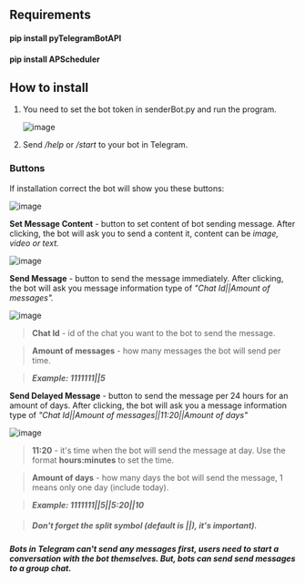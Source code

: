 ## Requirements 
#### pip install pyTelegramBotAPI
#### pip install APScheduler
## How to install 
1. You need to set the bot token in senderBot.py and run the program.
   
   ![image](https://github.com/TEGTO/TelegramBotSender/assets/90476119/96641fb8-40df-49f3-bd55-b1ade9420a0c)
2. Send */help* or */start* to your bot in Telegram.

### Buttons
If installation correct the bot will show you these buttons:

![image](https://github.com/TEGTO/TelegramBotSender/assets/90476119/d7fb91b3-b047-4c41-80ee-4b6f0f63fd30)

**Set Message Content** - button to set content of bot sending message. After clicking, the bot will ask you to send a content it, content can be *image, video or text.*

![image](https://github.com/TEGTO/TelegramBotSender/assets/90476119/00ecdf37-97cb-4f1c-8b9a-c938eb340cb6)


**Send Message** - button to send the message immediately. After clicking, the bot will ask you message information type of *"Chat Id||Amount of messages".*

![image](https://github.com/TEGTO/TelegramBotSender/assets/90476119/3220cd84-6436-4f42-b75d-2ee70d8aed5e)

> **Chat Id** - id of the chat you want to the bot to send the message.

> **Amount of messages** - how many messages the bot will send per time.

> ***Example: 1111111||5***

**Send Delayed Message** - button to send the message per 24 hours for an amount of days. After clicking, the bot will ask you a message information type of *"Chat Id||Amount of messages||11:20||Amount of days"*

![image](https://github.com/TEGTO/TelegramBotSender/assets/90476119/07a74882-234a-4925-878a-0484360b7966)


> **11:20** - it's time when the bot will send the message at day. Use the format **hours:minutes** to set the time.

>  **Amount of days** - how many days the bot will send the message, 1 means only one day (include today).

> ***Example: 1111111||5||5:20||10***

> ##### Don't forget the split symbol (default is ||), it's important).

##### Bots in Telegram can't send any messages first, users need to start a conversation with the bot themselves. But, bots can send send messages to a group chat.
